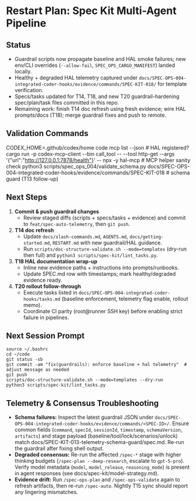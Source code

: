 # Restart Plan: Spec Kit Multi-Agent Pipeline

## Status
- Guardrail scripts now propagate baseline and HAL smoke failures; new env/CLI overrides (`--allow-fail`, `SPEC_OPS_CARGO_MANIFEST`) landed locally.
- Healthy + degraded HAL telemetry captured under `docs/SPEC-OPS-004-integrated-coder-hooks/evidence/commands/SPEC-KIT-018/` for template verification.
- Specs/tasks updated for T14, T18, and new T20 guardrail-hardening spec/plan/task files committed in this repo.
- Remaining work: finish T14 doc refresh using fresh evidence; wire HAL prompts/docs (T18); merge guardrail fixes and push to remote.

## Validation Commands
CODEX_HOME=.github/codex/home code mcp list --json  # HAL registered?
cargo run -p codex-mcp-client --bin call_tool -- --tool http-get --args '{"url":"http://127.0.0.1:7878/health"}' -- npx -y hal-mcp  # MCP helper sanity check
python3 scripts/spec_ops_004/validate_schema.py docs/SPEC-OPS-004-integrated-coder-hooks/evidence/commands/SPEC-KIT-018  # schema guard (T13 follow-up)

## Next Steps
1. **Commit & push guardrail changes**
   - Review staged diffs (scripts + specs/tasks + evidence) and commit to `feat/spec-auto-telemetry`, then `git push`.
2. **T14 doc refresh**
   - Update `docs/slash-commands.md`, `AGENTS.md`, `docs/getting-started.md`, `RESTART.md` with new guardrail/HAL guidance.
   - Run `scripts/doc-structure-validate.sh --mode=templates` (dry-run then full) and `python3 scripts/spec-kit/lint_tasks.py`.
3. **T18 HAL documentation wrap-up**
   - Inline new evidence paths + instructions into prompts/runbooks.
   - Update SPEC.md row with timestamps; mark healthy/degraded evidence ready.
4. **T20 rollout follow-through**
   - Execute tasks listed in `docs/SPEC-OPS-004-integrated-coder-hooks/tasks.md` (baseline enforcement, telemetry flag enable, rollout memo).
   - Coordinate CI parity (root@runner SSH key) before enabling strict failure in pipelines.

## Next Session Prompt
```
source ~/.bashrc
cd ~/code
git status -sb
git commit -am "fix(guardrails): enforce baseline + hal telemetry"  # adjust message as needed
git push
scripts/doc-structure-validate.sh --mode=templates --dry-run
python3 scripts/spec-kit/lint_tasks.py
```

## Telemetry & Consensus Troubleshooting

- **Schema failures:** Inspect the latest guardrail JSON under `docs/SPEC-OPS-004-integrated-coder-hooks/evidence/commands/<SPEC-ID>/`. Ensure common fields (`command`, `specId`, `sessionId`, `timestamp`, `schemaVersion`, `artifacts`) and stage payload (baseline/tool/lock/scenarios/unlock) match docs/SPEC-KIT-013-telemetry-schema-guard/spec.md. Re-run the guardrail after fixing shell output.
- **Degraded consensus:** Re-run the affected `/spec-*` stage with higher thinking budgets (`/spec-plan --deep-research`, escalate to `gpt-5-pro`). Verify model metadata (`model`, `model_release`, `reasoning_mode`) is present in agent responses (see docs/spec-kit/model-strategy.md).
- **Evidence drift:** Run `/spec-ops-plan` and `/spec-ops-validate` again to refresh artifacts, then re-run `/spec-auto`. Nightly T15 sync should report any lingering mismatches.
